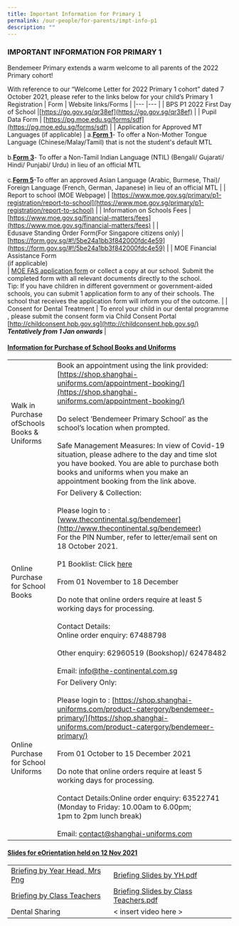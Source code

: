 ```yaml
---
title: Important Information for Primary 1
permalink: /our-people/for-parents/impt-info-p1
description: ""
---
```

### IMPORTANT INFORMATION FOR PRIMARY 1
Bendemeer Primary extends a warm welcome to all parents of the 2022 Primary cohort!  

With reference to our “Welcome Letter for 2022 Primary 1 cohort” dated 7 October 2021, please refer to the links below for your child’s Primary 1 Registration
| Form 	| Website links/Forms 	|
|---	|---	|
| BPS P1 2022 First Day of School 	|[https://go.gov.sg/qr38ef](https://go.gov.sg/qr38ef)	|
| Pupil Data Form 	| [https://pg.moe.edu.sg/forms/sdf](https://pg.moe.edu.sg/forms/sdf)	|
| Application for Approved MT Languages (if applicable)  	| a.**[Form 1](/files/Form%201-NMTL.pdf)**- To offer a Non-Mother Tongue Language (Chinese/Malay/Tamil) that is not the student's default MTL<br><br>b.**[Form 3](/files/Form%203%20-%20NTIL.pdf)**- To offer a Non-Tamil Indian Language (NTIL) (Bengali/ Gujarati/ Hindi/ Punjabi/ Urdu) in lieu of an official MTL<br><br>c.**[Form 5](/files/Form%205%20-%20AsLFL.pdf)**-To offer an approved Asian Language (Arabic, Burmese, Thai)/ Foreign Language (French, German, Japanese) in lieu of an official MTL 	|
| Report to school (MOE Webpage) 	| [https://www.moe.gov.sg/primary/p1-registration/report-to-school](https://www.moe.gov.sg/primary/p1-registration/report-to-school) 	|
| Information on Schools Fees 	| [https://www.moe.gov.sg/financial-matters/fees](https://www.moe.gov.sg/financial-matters/fees)	|
| <br>Edusave Standing Order Form(For Singapore citizens only) 	| [https://form.gov.sg/#!/5be24a1bb3f842000fdc4e59](https://form.gov.sg/#!/5be24a1bb3f842000fdc4e59)	|
| MOE Financial Assistance Form<br>(if applicable)<br>  	| [MOE FAS application form](/files/MOE-FAS-application-form.pdf) or collect a copy at our school. Submit the completed form with all relevant documents directly to the school.<br>Tip: If you have children in different government or government-aided schools, you can submit 1 application form to any of their schools. The school that receives the application form will inform you of the outcome. 	|
| Consent for Dental Treatment 	| To enrol your child in our dental programme , please submit the consent form via Child Consent Portal [http://childconsent.hpb.gov.sg](http://childconsent.hpb.gov.sg/)<br><b><em>Tentatively from 1 Jan onwards </em></b>	|

<h4> <u>Information for Purchase of School Books and Uniforms </u></h4>

| | |
|--- |--- |
| Walk in Purchase ofSchools Books & Uniforms 	| Book an appointment using the link provided:<br>[https://shop.shanghai-uniforms.com/appointment-booking/](https://shop.shanghai-uniforms.com/appointment-booking/)<br> <br>Do select ‘Bendemeer Primary School’ as the school’s location when prompted.<br> <br>Safe Management Measures: In view of Covid-19 situation, please adhere to the day and time slot you have booked. You are able to purchase both books and uniforms when you make an appointment booking from the link above. 	|
| Online Purchase for School Books 	| For Delivery & Collection:  <br><br>Please login to : [www.thecontinental.sg/bendemeer](http://www.thecontinental.sg/bendemeer) <br> For the PIN Number, refer to letter/email sent on 18 October 2021.<br><br>P1 Booklist: Click [here](/files/Bendemeer%20Booklist%202022%20Primary%201.pdf)<br> <br>From 01 November to 18 December<br> <br>Do note that online orders require at least 5 working days for processing.<br> <br>Contact Details:<br>Online order enquiry: 67488798<br><br>Other enquiry: 62960519 (Bookshop)/ 62478482<br> <br>Email: [info@the-continental.com.sg](mailto:info@the-continental.com.sg) 	|
| Online Purchase for School Uniforms 	| For Delivery Only:<br> <br>Please login to : [https://shop.shanghai-uniforms.com/product-catergory/bendemeer-primary/](https://shop.shanghai-uniforms.com/product-catergory/bendemeer-primary/)<br><br>From 01 October to 15 December 2021<br> <br>Do note that online orders require at least 5 working days for processing.<br><br>Contact Details:Online order enquiry: 63522741<br>(Monday to Friday: 10.00am to 6.00pm;<br> 1pm to 2pm lunch break)<br> <br>Email: [contact@shanghai-uniforms.com](mailto:contact@shanghai-uniforms.com) 	|

<h4> <u>Slides for eOrientation held on 12 Nov 2021 </u></h4>

| | | 
| --- | --- |
| <u>Briefing by Year Head, Mrs Png  </u> | [Briefing Slides by YH.pdf](/files/Briefing%20Slides%20by%20YH.pdf) |
| <u>Briefing by Class Teachers  </u> | [Briefing Slides by Class Teachers.pdf](/files/Briefing%20slides%20by%20Class%20Teachers.pdf) |
| Dental Sharing | < insert video here > |

